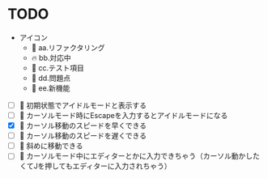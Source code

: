# TODO

- アイコン
  - 🎨 aa.リファクタリング
  - 🔥 bb.対応中
  - 📘 cc.テスト項目
  - 👻 dd.問題点
  - 🚀 ee.新機能

- [ ] 🚀 初期状態でアイドルモードと表示する
- [ ] 🚀 カーソルモード時にEscapeを入力するとアイドルモードになる
- [x] 🚀 カーソル移動のスピードを早くできる
- [ ] 🚀 カーソル移動のスピードを遅くできる
- [ ] 🚀 斜めに移動できる
- [ ] 👻 カーソルモード中にエディターとかに入力できちゃう（カーソル動かしたくてJを押してもエディターに入力されちゃう）